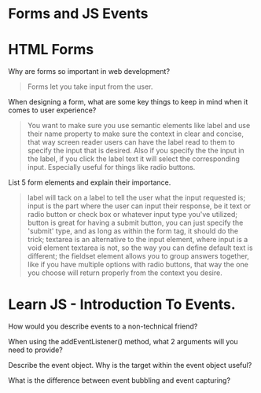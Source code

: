 # Forms and JS Events

# HTML Forms

Why are forms so important in web development?

> Forms let you take input from the user.

When designing a form, what are some key things to keep in mind when it comes to user experience?

> You want to make sure you use semantic elements like label and use their name property to make sure the context in clear and concise, that way screen reader users can have the label read to them to specify the input that is desired. Also if you specify the the input in the label, if you click the label text it will select the corresponding input. Especially useful for things like radio buttons.

List 5 form elements and explain their importance.

> label will tack on a label to tell the user what the input requested is; input is the part where the user can input their response, be it text or radio button or check box or whatever input type you've utilized; button is great for having a submit button, you can just specify the 'submit' type, and as long as within the form tag, it should do the trick; textarea is an alternative to the input element, where input is a void element textarea is not, so the way you can define default text is different; the fieldset element allows you to group answers together, like if you have multiple options with radio buttons, that way the one you choose will return properly from the context you desire.

# Learn JS - Introduction To Events.

How would you describe events to a non-technical friend?

>

When using the addEventListener() method, what 2 arguments will you need to provide?

>

Describe the event object. Why is the target within the event object useful?

>

What is the difference between event bubbling and event capturing?

>
